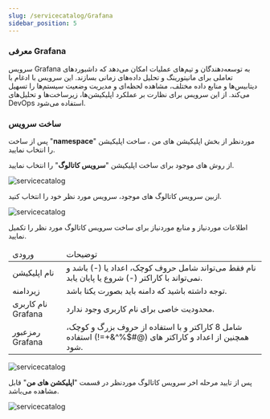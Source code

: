```yaml
---
slug: /servicecatalog/Grafana
sidebar_position: 5
---
```

###  معرفی Grafana

سرویس Grafana به توسعه‌دهندگان و تیم‌های عملیات  امکان  می‌دهد که داشبوردهای تعاملی برای مانیتورینگ و تحلیل داده‌های زمانی بسازند. این سرویس با ادغام با دیتابیس‌ها و منابع داده مختلف، مشاهده لحظه‌ای و مدیریت وضعیت سیستم‌ها را تسهیل می‌کند. از این سرویس برای نظارت بر عملکرد اپلیکیشن‌ها، زیرساخت‌ها و تحلیل‌های DevOps استفاده می‌شود.


### ساخت سرویس

پس از ساخت "**namespace**" موردنظر از بخش اپلیکیشن های من ، ساخت اپلیکیشن را انتخاب نمایید.

از روش های موجود برای ساخت اپلیکیشن "**سرویس کاتالوگ**" را انتخاب نمایید.

![servicecatalog](/img/servicecatalog/servicecatalog00.png)

ازبین سرویس کاتالوگ های موجود، سرویس مورد نظر خود را انتخاب کنید.

![servicecatalog](/img/servicecatalog/servicecatalog0.png)

اطلاعات موردنیاز و منابع موردنیاز برای ساخت سرویس کاتالوگ مورد نظر را تکمیل نمایید.


<table>
    <thead>
        <tr>
            <td>ورودی</td>
            <td>توضیحات</td>
        </tr>
    </thead>
    <tbody>
        <tr>
            <td>نام اپلیکیشن</td>
            <td>نام فقط می‌تواند شامل حروف کوچک، اعداد یا (-) باشد و نمی‌تواند با کاراکتر (-) شروع یا پایان یابد.</td>
        </tr>
         <tr>
            <td>زیردامنه</td>
            <td>توجه داشته باشید که دامنه باید بصورت یکتا باشد.</td>
        </tr>
        <tr>
            <td>نام کاربری Grafana</td>
            <td>محدودیت خاصی برای نام کاربری وجود ندارد.</td>
        </tr>
        <tr>
            <td>رمزعبور Grafana</td>
            <td>شامل 8 کاراکتر و با استفاده از حروف بزرگ و کوچک، همچنین از اعداد و کاراکتر های (@#$%^&+=!) استفاده شود.</td>
        </tr>
    </tbody>
</table>

![servicecatalog](/img/servicecatalog/servicecatalog9.png)

 پس از تایید مرحله اخر سرویس کاتالوگ موردنظر در قسمت "**اپلیکشن های من**" قابل مشاهده می‌باشد.
 
 ![servicecatalog](/img/servicecatalog/servicecatalog10.png)
